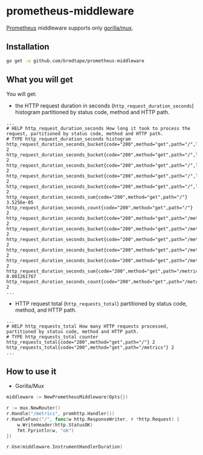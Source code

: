 # prometheus-middleware

[Prometheus](http://prometheus.io) middleware supports only [gorilla/mux](https://github.com/gorilla/mux).

## Installation

```bash
go get -u github.com/bredtape/prometheus-middleware
```

## What you will get

You will get:

- the HTTP request duration in seconds (`http_request_duration_seconds`) histogram partitioned by status code, method and HTTP path.

```
...
# HELP http_request_duration_seconds How long it took to process the request, partitioned by status code, method and HTTP path.
# TYPE http_request_duration_seconds histogram
http_request_duration_seconds_bucket{code="200",method="get",path="/",le="0.3"} 2
http_request_duration_seconds_bucket{code="200",method="get",path="/",le="1"} 2
http_request_duration_seconds_bucket{code="200",method="get",path="/",le="2.5"} 2
http_request_duration_seconds_bucket{code="200",method="get",path="/",le="5"} 2
http_request_duration_seconds_bucket{code="200",method="get",path="/",le="+Inf"} 2
http_request_duration_seconds_sum{code="200",method="get",path="/"} 3.5256e-05
http_request_duration_seconds_count{code="200",method="get",path="/"} 2
http_request_duration_seconds_bucket{code="200",method="get",path="/metrics",le="0.3"} 2
http_request_duration_seconds_bucket{code="200",method="get",path="/metrics",le="1"} 2
http_request_duration_seconds_bucket{code="200",method="get",path="/metrics",le="2.5"} 2
http_request_duration_seconds_bucket{code="200",method="get",path="/metrics",le="5"} 2
http_request_duration_seconds_bucket{code="200",method="get",path="/metrics",le="+Inf"} 2
http_request_duration_seconds_sum{code="200",method="get",path="/metrics"} 0.001261767
http_request_duration_seconds_count{code="200",method="get",path="/metrics"} 2
...
```

- HTTP request total (`http_requests_total`) partitioned by status code, method, and HTTP path.

```
...
# HELP http_requests_total How many HTTP requests processed, partitioned by status code, method and HTTP path.
# TYPE http_requests_total counter
http_requests_total{code="200",method="get",path="/"} 2
http_requests_total{code="200",method="get",path="/metrics"} 2
...
```

## How to use it

- Gorilla/Mux

```go
middleware := NewPrometheusMiddleware(Opts{})

r := mux.NewRouter()
r.Handle("/metrics", promhttp.Handler())
r.HandleFunc("/", func(w http.ResponseWriter, r *http.Request) {
    w.WriteHeader(http.StatusOK)
    fmt.Fprintln(w, "ok")
})

r.Use(middleware.InstrumentHandlerDuration)
```

